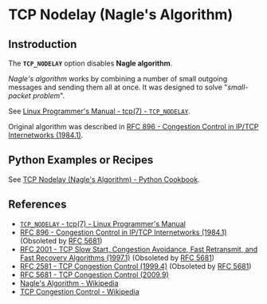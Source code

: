 # TCP Nodelay (Nagle's Algorithm)

## Instroduction

The **`TCP_NODELAY`** option disables **Nagle algorithm**.

*Nagle's algorithm* works by combining a number of small outgoing messages
and sending them all at once. It was designed to solve "*small-packet problem*".

See [Linux Programmer's Manual - tcp(7) - `TCP_NODELAY`](https://manpages.debian.org/bullseye/manpages/tcp.7.en.html#TCP_NODELAY).

Original algorithm was described in [RFC 896 - Congestion Control in IP/TCP Internetworks (1984.1)](https://www.rfc-editor.org/rfc/rfc896).

## Python Examples or Recipes

See [TCP Nodelay (Nagle's Algorithm) - Python Cookbook](https://leven-cn.github.io/python-cookbook/cookbook/core/socket/tcp_nodelay).

## References

<!-- markdownlint-disable line-length -->

- [`TCP_NODELAY` - tcp(7) - Linux Programmer's Manual](https://manpages.debian.org/bullseye/manpages/tcp.7.en.html#TCP_NODELAY)
- [RFC 896 - Congestion Control in IP/TCP Internetworks (1984.1)](https://www.rfc-editor.org/rfc/rfc896) (Obsoleted by [RFC 5681](https://www.rfc-editor.org/rfc/rfc5681))
- [RFC 2001 - TCP Slow Start, Congestion Avoidance, Fast Retransmit, and Fast Recovery Algorithms (1997.1)](https://www.rfc-editor.org/rfc/rfc2001) (Obsoleted by [RFC 5681](https://www.rfc-editor.org/rfc/rfc5681))
- [RFC 2581 - TCP Congestion Control (1999.4)](https://www.rfc-editor.org/rfc/rfc2581) (Obsoleted by [RFC 5681](https://www.rfc-editor.org/rfc/rfc5681))
- [RFC 5681 - TCP Congestion Control (2009.9)](https://www.rfc-editor.org/rfc/rfc5681)
- [Nagle's Algorithm - Wikipedia](https://en.wikipedia.org/wiki/Nagle%27s_algorithm)
- [TCP Congestion Control - Wikipedia](https://en.wikipedia.org/wiki/TCP_congestion_avoidance_algorithm)

<!-- markdownlint-enable line-length -->
